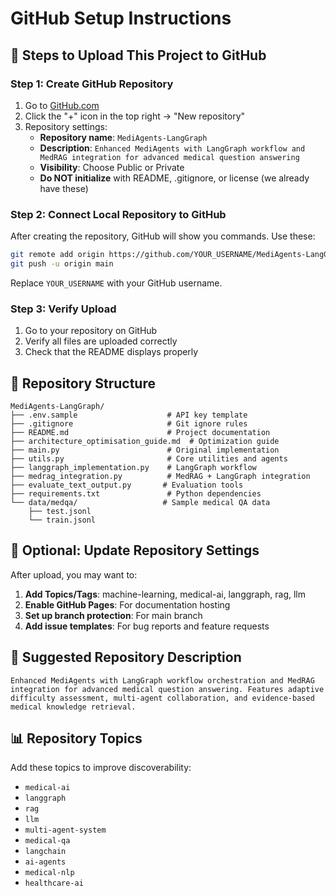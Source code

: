 # GitHub Setup Instructions

## 🚀 Steps to Upload This Project to GitHub

### Step 1: Create GitHub Repository
1. Go to [GitHub.com](https://github.com)
2. Click the "+" icon in the top right → "New repository"
3. Repository settings:
   - **Repository name**: `MediAgents-LangGraph`
   - **Description**: `Enhanced MediAgents with LangGraph workflow and MedRAG integration for advanced medical question answering`
   - **Visibility**: Choose Public or Private
   - **Do NOT initialize** with README, .gitignore, or license (we already have these)

### Step 2: Connect Local Repository to GitHub
After creating the repository, GitHub will show you commands. Use these:

```bash
git remote add origin https://github.com/YOUR_USERNAME/MediAgents-LangGraph.git
git push -u origin main
```

Replace `YOUR_USERNAME` with your GitHub username.

### Step 3: Verify Upload
1. Go to your repository on GitHub
2. Verify all files are uploaded correctly
3. Check that the README displays properly

## 📁 Repository Structure

```
MediAgents-LangGraph/
├── .env.sample                    # API key template
├── .gitignore                     # Git ignore rules
├── README.md                      # Project documentation  
├── architecture_optimisation_guide.md  # Optimization guide
├── main.py                        # Original implementation
├── utils.py                       # Core utilities and agents
├── langgraph_implementation.py    # LangGraph workflow
├── medrag_integration.py          # MedRAG + LangGraph integration
├── evaluate_text_output.py       # Evaluation tools
├── requirements.txt               # Python dependencies
└── data/medqa/                   # Sample medical QA data
    ├── test.jsonl
    └── train.jsonl
```

## 🔧 Optional: Update Repository Settings

After upload, you may want to:

1. **Add Topics/Tags**: machine-learning, medical-ai, langgraph, rag, llm
2. **Enable GitHub Pages**: For documentation hosting
3. **Set up branch protection**: For main branch
4. **Add issue templates**: For bug reports and feature requests

## 🌟 Suggested Repository Description

```
Enhanced MediAgents with LangGraph workflow orchestration and MedRAG integration for advanced medical question answering. Features adaptive difficulty assessment, multi-agent collaboration, and evidence-based medical knowledge retrieval.
```

## 📊 Repository Topics

Add these topics to improve discoverability:
- `medical-ai`
- `langgraph` 
- `rag`
- `llm`
- `multi-agent-system`
- `medical-qa`
- `langchain`
- `ai-agents`
- `medical-nlp`
- `healthcare-ai`